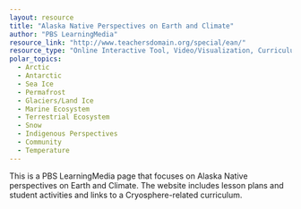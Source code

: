 ```yaml
---
layout: resource
title: "Alaska Native Perspectives on Earth and Climate"
author: "PBS LearningMedia"
resource_link: "http://www.teachersdomain.org/special/ean/"
resource_type: "Online Interactive Tool, Video/Visualization, Curriculum, Website"
polar_topics:
  - Arctic
  - Antarctic
  - Sea Ice
  - Permafrost
  - Glaciers/Land Ice
  - Marine Ecosystem
  - Terrestrial Ecosystem
  - Snow
  - Indigenous Perspectives
  - Community
  - Temperature
---
```


This is a PBS LearningMedia page that focuses on Alaska Native perspectives on Earth and Climate.  The website includes lesson plans and student activities and links to a Cryosphere-related curriculum.

